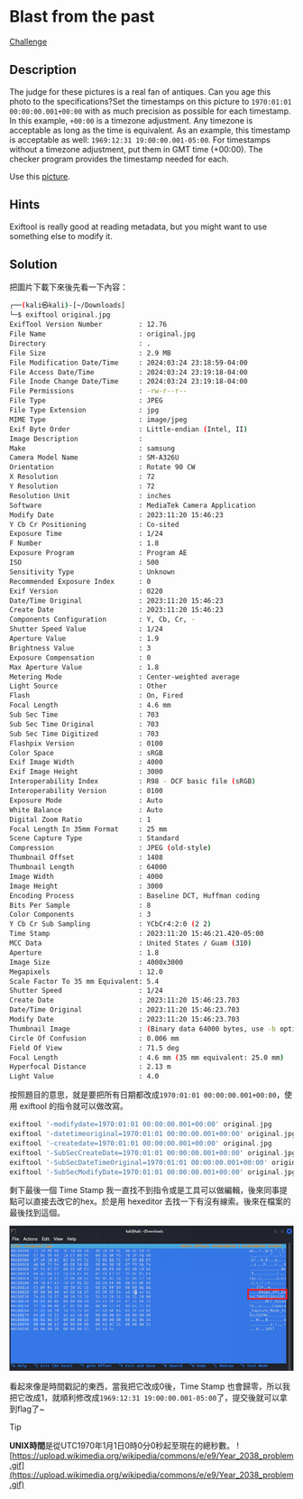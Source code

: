 
# Blast from the past
[Challenge](https://play.picoctf.org/practice/challenge/432)

## Description

The judge for these pictures is a real fan of antiques. Can you age this photo to the specifications?Set the timestamps on this picture to `1970:01:01 00:00:00.001+00:00` with as much precision as possible for each timestamp. In this example, `+00:00` is a timezone adjustment. Any timezone is acceptable as long as the time is equivalent. As an example, this timestamp is acceptable as well: `1969:12:31 19:00:00.001-05:00`. For timestamps without a timezone adjustment, put them in GMT time (+00:00). The checker program provides the timestamp needed for each.

Use this [picture](https://artifacts.picoctf.net/c_mimas/91/original.jpg).

## Hints

Exiftool is really good at reading metadata, but you might want to use something else to modify it.

## Solution

把圖片下載下來後先看一下內容：

```bash
┌──(kali㉿kali)-[~/Downloads]
└─$ exiftool original.jpg
ExifTool Version Number         : 12.76
File Name                       : original.jpg
Directory                       : .
File Size                       : 2.9 MB
File Modification Date/Time     : 2024:03:24 23:18:59-04:00
File Access Date/Time           : 2024:03:24 23:19:18-04:00
File Inode Change Date/Time     : 2024:03:24 23:19:18-04:00
File Permissions                : -rw-r--r--
File Type                       : JPEG
File Type Extension             : jpg
MIME Type                       : image/jpeg
Exif Byte Order                 : Little-endian (Intel, II)
Image Description               : 
Make                            : samsung
Camera Model Name               : SM-A326U
Orientation                     : Rotate 90 CW
X Resolution                    : 72
Y Resolution                    : 72
Resolution Unit                 : inches
Software                        : MediaTek Camera Application
Modify Date                     : 2023:11:20 15:46:23
Y Cb Cr Positioning             : Co-sited
Exposure Time                   : 1/24
F Number                        : 1.8
Exposure Program                : Program AE
ISO                             : 500
Sensitivity Type                : Unknown
Recommended Exposure Index      : 0
Exif Version                    : 0220
Date/Time Original              : 2023:11:20 15:46:23
Create Date                     : 2023:11:20 15:46:23
Components Configuration        : Y, Cb, Cr, -
Shutter Speed Value             : 1/24
Aperture Value                  : 1.9
Brightness Value                : 3
Exposure Compensation           : 0
Max Aperture Value              : 1.8
Metering Mode                   : Center-weighted average
Light Source                    : Other
Flash                           : On, Fired
Focal Length                    : 4.6 mm
Sub Sec Time                    : 703
Sub Sec Time Original           : 703
Sub Sec Time Digitized          : 703
Flashpix Version                : 0100
Color Space                     : sRGB
Exif Image Width                : 4000
Exif Image Height               : 3000
Interoperability Index          : R98 - DCF basic file (sRGB)
Interoperability Version        : 0100
Exposure Mode                   : Auto
White Balance                   : Auto
Digital Zoom Ratio              : 1
Focal Length In 35mm Format     : 25 mm
Scene Capture Type              : Standard
Compression                     : JPEG (old-style)
Thumbnail Offset                : 1408
Thumbnail Length                : 64000
Image Width                     : 4000
Image Height                    : 3000
Encoding Process                : Baseline DCT, Huffman coding
Bits Per Sample                 : 8
Color Components                : 3
Y Cb Cr Sub Sampling            : YCbCr4:2:0 (2 2)
Time Stamp                      : 2023:11:20 15:46:21.420-05:00
MCC Data                        : United States / Guam (310)
Aperture                        : 1.8
Image Size                      : 4000x3000
Megapixels                      : 12.0
Scale Factor To 35 mm Equivalent: 5.4
Shutter Speed                   : 1/24
Create Date                     : 2023:11:20 15:46:23.703
Date/Time Original              : 2023:11:20 15:46:23.703
Modify Date                     : 2023:11:20 15:46:23.703
Thumbnail Image                 : (Binary data 64000 bytes, use -b option to extract)
Circle Of Confusion             : 0.006 mm
Field Of View                   : 71.5 deg
Focal Length                    : 4.6 mm (35 mm equivalent: 25.0 mm)
Hyperfocal Distance             : 2.13 m
Light Value                     : 4.0

```

按照題目的意思，就是要把所有日期都改成`1970:01:01 00:00:00.001+00:00`，使用 exiftool 的指令就可以做改寫。

```php
exiftool '-modifydate=1970:01:01 00:00:00.001+00:00' original.jpg
exiftool '-datetimeoriginal=1970:01:01 00:00:00.001+00:00' original.jpg
exiftool '-createdate=1970:01:01 00:00:00.001+00:00' original.jpg
exiftool '-SubSecCreateDate=1970:01:01 00:00:00.001+00:00' original.jpg
exiftool '-SubSecDateTimeOriginal=1970:01:01 00:00:00.001+00:00' original.jpg
exiftool '-SubSecModifyDate=1970:01:01 00:00:00.001+00:00' original.jpg
```

剩下最後一個 Time Stamp 我一直找不到指令或是工具可以做編輯，後來同事提點可以直接去改它的hex。於是用 hexeditor 去找一下有沒有線索。後來在檔案的最後找到這個。

![](/img/2024_4.png)

看起來像是時間戳記的東西，當我把它改成0後，Time Stamp 也會歸零，所以我把它改成1，就順利修改成`1969:12:31 19:00:00.001-05:00`了，提交後就可以拿到flag了~

>[!Tip]  
> **UNIX時間**是從UTC1970年1月1日0時0分0秒起至現在的總秒數。
> ![https://upload.wikimedia.org/wikipedia/commons/e/e9/Year_2038_problem.gif](https://upload.wikimedia.org/wikipedia/commons/e/e9/Year_2038_problem.gif)